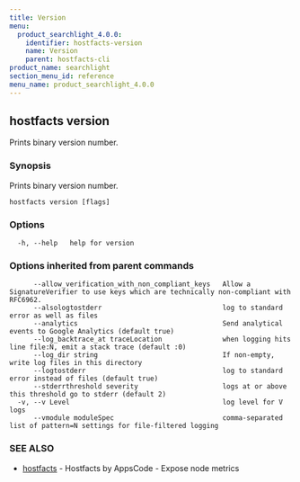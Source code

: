 ```yaml
---
title: Version
menu:
  product_searchlight_4.0.0:
    identifier: hostfacts-version
    name: Version
    parent: hostfacts-cli
product_name: searchlight
section_menu_id: reference
menu_name: product_searchlight_4.0.0
---
```

## hostfacts version

Prints binary version number.

### Synopsis


Prints binary version number.

```
hostfacts version [flags]
```

### Options

```
  -h, --help   help for version
```

### Options inherited from parent commands

```
      --allow_verification_with_non_compliant_keys   Allow a SignatureVerifier to use keys which are technically non-compliant with RFC6962.
      --alsologtostderr                              log to standard error as well as files
      --analytics                                    Send analytical events to Google Analytics (default true)
      --log_backtrace_at traceLocation               when logging hits line file:N, emit a stack trace (default :0)
      --log_dir string                               If non-empty, write log files in this directory
      --logtostderr                                  log to standard error instead of files (default true)
      --stderrthreshold severity                     logs at or above this threshold go to stderr (default 2)
  -v, --v Level                                      log level for V logs
      --vmodule moduleSpec                           comma-separated list of pattern=N settings for file-filtered logging
```

### SEE ALSO
* [hostfacts](/docs/reference/hostfacts/hostfacts.md)	 - Hostfacts by AppsCode - Expose node metrics

